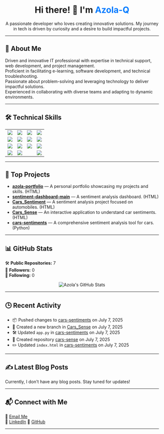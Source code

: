 <!-- README.md -->

<div align="center">
  <h1>Hi there! 👋 I'm <span style="color:#007bff;">Azola-Q</span></h1>
  <p>A passionate developer who loves creating innovative solutions. My journey in tech is driven by curiosity and a desire to build impactful projects.</p>
</div>

---

## 📌 About Me

Driven and innovative IT professional with expertise in technical support, web development, and project management.  
Proficient in facilitating e-learning, software development, and technical troubleshooting.  
Passionate about problem-solving and leveraging technology to deliver impactful solutions.  
Experienced in collaborating with diverse teams and adapting to dynamic environments.

---

## 🛠️ Technical Skills

<div align="center">

<table>
  <tr>
    <td><img src="https://img.shields.io/badge/Python-007bff?style=for-the-badge&logo=python&logoColor=white"/></td>
    <td><img src="https://img.shields.io/badge/Java-007bff?style=for-the-badge&logo=java&logoColor=white"/></td>
    <td><img src="https://img.shields.io/badge/Visual%20Basics-007bff?style=for-the-badge&logo=visualstudio&logoColor=white"/></td>
    <td><img src="https://img.shields.io/badge/HTML/CSS/Bootstrap-007bff?style=for-the-badge&logo=bootstrap&logoColor=white"/></td>
  </tr>
  <tr>
    <td><img src="https://img.shields.io/badge/JavaScript-007bff?style=for-the-badge&logo=javascript&logoColor=white"/></td>
    <td><img src="https://img.shields.io/badge/Flask-007bff?style=for-the-badge&logo=flask&logoColor=white"/></td>
    <td><img src="https://img.shields.io/badge/Django-007bff?style=for-the-badge&logo=django&logoColor=white"/></td>
    <td><img src="https://img.shields.io/badge/MySQL-007bff?style=for-the-badge&logo=mysql&logoColor=white"/></td>
  </tr>
  <tr>
    <td><img src="https://img.shields.io/badge/WordPress-007bff?style=for-the-badge&logo=wordpress&logoColor=white"/></td>
    <td><img src="https://img.shields.io/badge/Streamlit-007bff?style=for-the-badge&logo=streamlit&logoColor=white"/></td>
    <td><img src="https://img.shields.io/badge/Git-007bff?style=for-the-badge&logo=git&logoColor=white"/></td>
    <td><img src="https://img.shields.io/badge/Render-007bff?style=for-the-badge&logo=render&logoColor=white"/></td>
  </tr>
  <tr>
    <td><img src="https://img.shields.io/badge/API%20Integration-007bff?style=for-the-badge"/></td>
    <td colspan="2"><img src="https://img.shields.io/badge/No--Code%20Tools(Lovable,Make,Landbot)-007bff?style=for-the-badge"/></td>
    <td><img src="https://img.shields.io/badge/AI%20APIs(Cohere,OpenAI,Hugging%20Face)-007bff?style=for-the-badge"/></td>
  </tr>
</table>

</div>

---

## 🚀 Top Projects

- [**azola-portfolio**](https://github.com/Azola-Q/azola-portfolio) — A personal portfolio showcasing my projects and skills. (HTML)  
- [**sentiment-dashboard-main**](https://github.com/Azola-Q/sentiment-dashboard-main) — A sentiment analysis dashboard. (HTML)  
- [**Cars_Sentiment**](https://github.com/Azola-Q/Cars_Sentiment) — A sentiment analysis project focused on automobiles. (HTML)  
- [**Cars_Sense**](https://github.com/Azola-Q/Cars_Sense) — An interactive application to understand car sentiments. (HTML)  
- [**cars-sentiments**](https://github.com/Azola-Q/cars-sentiments) — A comprehensive sentiment analysis tool for cars. (Python)  

---

## 📊 GitHub Stats

🛠️ **Public Repositories:** 7  
👥 **Followers:** 0  
🔄 **Following:** 0  

<p align="center">
  <img src="https://github-readme-stats.vercel.app/api?username=Azola-Q&show_icons=true&theme=radical" alt="Azola's GitHub Stats">
</p>

---

## 🕒 Recent Activity

- 📦 Pushed changes to [cars-sentiments](https://github.com/Azola-Q/cars-sentiments) on July 7, 2025  
- 🌱 Created a new branch in [Cars_Sense](https://github.com/Azola-Q/Cars_Sense) on July 7, 2025  
- 🛠️ Updated `app.py` in [cars-sentiments](https://github.com/Azola-Q/cars-sentiments) on July 7, 2025  
- 🚀 Created repository [cars-sense](https://github.com/Azola-Q/cars-sense) on July 7, 2025  
- ✏️ Updated `index.html` in [cars-sentiments](https://github.com/Azola-Q/cars-sentiments) on July 7, 2025  

---

## ✍️ Latest Blog Posts

Currently, I don't have any blog posts. Stay tuned for updates!

---

## 📬 Connect with Me

💌 [Email Me](mailto:azolaqakaqu@gmail.com)  
🔗 [LinkedIn](http://www.linkedin.com/in/azola-qakaqu-b82320234) 
🐙 [GitHub](https://github.com/Azola-Q)

---
